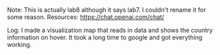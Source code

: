 Note: This is actually lab8 although it says lab7. I couldn't rename it for some reason.
Resources:
https://chat.openai.com/chat/

Log:
I made a visualization map that reads in data and shows the country information on hover. It took a long time to google and got everything working.